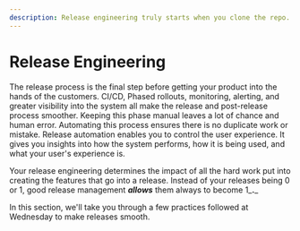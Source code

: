 ```yaml
---
description: Release engineering truly starts when you clone the repo. It's a mindset.
---
```


# Release Engineering

The release process is the final step before getting your product into the hands of the customers. CI/CD, Phased rollouts, monitoring, alerting, and greater visibility into the system all make the release and post-release process smoother. Keeping this phase manual leaves a lot of chance and human error. Automating this process ensures there is no duplicate work or mistake. Release automation enables you to control the user experience. It gives you insights into how the system performs, how it is being used, and what your user's experience is.

Your release engineering determines the impact of all the hard work put into creating the features that go into a release. Instead of your releases being 0 or 1, good release management _**allows**_ them always to become 1_**.**_

In this section, we'll take you through a few practices followed at Wednesday to make releases smooth. &#x20;

